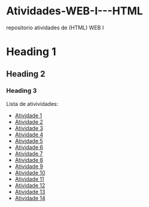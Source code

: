 # Atividades-WEB-I---HTML
 repositorio atividades de (HTML) WEB I

 # Heading 1
 ## Heading 2
 ### Heading 3

 Lista de ativividades:
 - [Atividade 1](Atividade1.html)
 - [Atividade 2](Atividade2.html)
 - [Atividade 3](Atividade3.html)
 - [Atividade 4](Atividade4.html)
 - [Atividade 5](Atividade5.html)
 - [Atividade 6](Atividade6.html)
 - [Atividade 7](Atividade7.html)
 - [Atividade 8](Atividade8.html)
 - [Atividade 9](Atividade9.html)
 - [Atividade 10](Atividade10.html)
 - [Atividade 11](Atividade11.html)
 - [Atividade 12](Atividade12.html)
 - [Atividade 13](Atividade13.html)
 - [Atividade 14](Atividade14.html)
 
